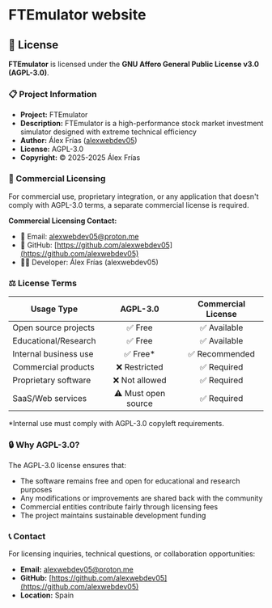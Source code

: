 # FTEmulator website
## 📄 License

**FTEmulator** is licensed under the **GNU Affero General Public License v3.0 (AGPL-3.0)**.

### 📋 Project Information
- **Project:** FTEmulator
- **Description:** FTEmulator is a high-performance stock market investment simulator designed with extreme technical efficiency
- **Author:** Álex Frías ([alexwebdev05](https://github.com/alexwebdev05))
- **License:** AGPL-3.0
- **Copyright:** © 2025-2025 Álex Frías

### 💼 Commercial Licensing

For commercial use, proprietary integration, or any application that doesn't comply with AGPL-3.0 terms, a separate commercial license is required.

**Commercial Licensing Contact:**
- 📧 Email: alexwebdev05@proton.me  
- 🐙 GitHub: [https://github.com/alexwebdev05](https://github.com/alexwebdev05)
- 👨‍💻 Developer: Álex Frías (alexwebdev05)

### ⚖️ License Terms

| Usage Type | AGPL-3.0 | Commercial License |
|------------|:--------:|:------------------:|
| Open source projects | ✅ Free | ✅ Available |
| Educational/Research | ✅ Free | ✅ Available |
| Internal business use | ✅ Free* | ✅ Recommended |
| Commercial products | ❌ Restricted | ✅ Required |
| Proprietary software | ❌ Not allowed | ✅ Required |
| SaaS/Web services | ⚠️ Must open source | ✅ Required |

*Internal use must comply with AGPL-3.0 copyleft requirements.

### 🔒 Why AGPL-3.0?

The AGPL-3.0 license ensures that:
- The software remains free and open for educational and research purposes
- Any modifications or improvements are shared back with the community
- Commercial entities contribute fairly through licensing fees
- The project maintains sustainable development funding

### 📞 Contact

For licensing inquiries, technical questions, or collaboration opportunities:

- **Email:** alexwebdev05@proton.me
- **GitHub:** [https://github.com/alexwebdev05](https://github.com/alexwebdev05)
- **Location:** Spain

